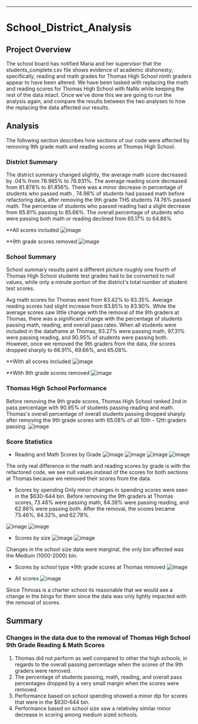 _______________________________________________________________________________________________________________________
# School_District_Analysis

## Project Overview
The school board has notified Maria and her supervisor that the students_complete.csv file shows evidence of academic dishonesty; specifically, reading and math grades for Thomas High School ninth graders appear to have been altered. We have been tasked with replacing the math and reading scores for Thomas High School with NaNs while keeping the rest of the data intact. Once we've done this we are going to run the analysis again, and compare the results between the two analyses to how the replacing the data affected our results.    

## Analysis 
The following section describes how sections of our code were affected by removing 9th grade math and reading scores at Thomas High School.

### District Summary 
The district summary changed slightly, the average math score decreased by .04% from 78.985% to 78.931%. The average reading score decreased from 81.878% to 81.856%. There was a minor decrease in percentage of students who passed math , 74.98% of students had passed math before refactoring data, after removing the 9th grade THS students 74.76% passed math. The percentae of students who passed reading had a slight decrease from 85.81% passing to 85.66%. The overall percentage of students who were passing both math or reading declined from 65.17% to 64.86%

**All scores included
![image](https://raw.githubusercontent.com/paulerlic/School_District_Analysis-main/main/district%20summary%20all%20scores%20included1.png)


**9th grade scores removed
![image](https://raw.githubusercontent.com/paulerlic/School_District_Analysis-main/main/district%20summary%209th%20grade%20scores%20removed2.png)

### School Summary
School summary results paint a different picture roughly one fourth of Thomas High School students test grades had to be converted to null values, while only a minute portion of the district's total number of student test scores.

Avg math scores for Thomas went from 83.42% to 83.35%. Average reading scores had slight increase from 83.85% to 83.90%. While the average scores saw little change with the removal of the 9th graders at Thomas, there was a significant change with the percentage of students passing math, reading, and overall pass rates. When all students were included in the dataframe at Thomas, 93.27% were passing math, 97.31% were passing reading, and 90.95% of students were passing both. However, once we removed the 9th graders from the data, the scores dropped sharply to 66.91%, 69.66%, and 65.08%. 

**With all scores included
![image](https://raw.githubusercontent.com/paulerlic/School_District_Analysis-main/main/School%20summary%20all%20scores3.png)

**With 9th grade scores removed
![image](https://raw.githubusercontent.com/paulerlic/School_District_Analysis-main/main/school%20summary%209th%20grade%20scores%20removed%204.png)

### Thomas High School Performance
Before removing the 9th grade scores, Thomas High School ranked 2nd in pass percentage with 90.95% of students passing reading and math. Thomas's overall percentage of overall students passing dropped sharply after removing the 9th grade scores with 65.08% of all 10th - 12th graders passing. 
![image](https://raw.githubusercontent.com/paulerlic/School_District_Analysis-main/main/Thomas%20High%20School%20Performance5.png)

### Score Statistics
* Reading and Math Scores by Grade
![image](https://raw.githubusercontent.com/paulerlic/School_District_Analysis-main/main/Math%20%26%20Reading%20Scores%20by%20Grade%20Figueroa6.png)
![image](https://raw.githubusercontent.com/paulerlic/School_District_Analysis-main/main/Math%20%26%20Reading%20Scores%20by%20Grade%20Figueroa7.png)
![image](https://raw.githubusercontent.com/paulerlic/School_District_Analysis-main/main/Math%20%26%20Reading%20Scores%20by%20Grade%20Figueroa8.png)
![image](https://raw.githubusercontent.com/paulerlic/School_District_Analysis-main/main/Math%20%26%20Reading%20Scores%20by%20Grade%20Figueroa9.png)

The only real difference in the math and reading scores by grade is with the refactored code, we see null values instead of the scores for both sections at Thomas because we removed their scores from the data. 

* Scores by spending
Only minor changes in spending scores were seen in the $630-644 bin. Before removing the 9th graders at Thomas scores, 73.48% were passing math, 84.39% were passing reading, and 62.86% were passing both. After the removal, the scores became 73.46%, 84.32%, and 62.78%. 

![image](https://raw.githubusercontent.com/paulerlic/School_District_Analysis-main/main/SpendingRanges10.png)
![image](https://raw.githubusercontent.com/paulerlic/School_District_Analysis-main/main/SpendingRanges11.png)


* Scores by size
![image](https://raw.githubusercontent.com/paulerlic/School_District_Analysis-main/main/Scores%20by%20school%20size%2012.png)
![image](https://raw.githubusercontent.com/paulerlic/School_District_Analysis-main/main/Scores%20by%20school%20size%2013.png)

Changes in the school size data were marginal, the only bin affected was the Medium (1000-2000) bin.



* Scores by school type
*9th grade scores at Thomas removed
![image](https://raw.githubusercontent.com/paulerlic/School_District_Analysis-main/main/Charter-district12.png)

* All scores
![image](https://raw.githubusercontent.com/paulerlic/School_District_Analysis-main/main/Charter-district13.png)

Since Thmoas is a charter school its reasonable that we would see a change in the bings for them since the data was only lightly impacted with the removal of scores.


## Summary
### Changes in the data due to the removal of Thomas High School 9th Grade Reading & Math Scores
1) Thomas did not perform as well compared to other the high schools,  in regards to the overall passing percentage when the scores of the 9th graders were removed.
2) The percentage of students passing, math, reading, and overall pass percentages dropped by a very small margin when the scores were removed.
3) Performance based on school spending showed a minor dip for scores that were in the $630-644 bin.  
4) Performance based on school size saw a relativley similar minor decrease in scoring among medium sized schools. 

